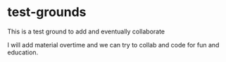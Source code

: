 # test-grounds
This is a test ground to add and eventually collaborate

I will add material overtime and we can try to collab and code for fun and education.

